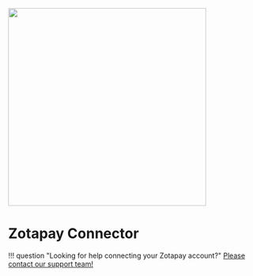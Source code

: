 <img src="https://static.openfintech.io/payment_providers/zotapay/logo.png?w=400" width="400px" >

# Zotapay Connector

!!! question "Looking for help connecting your Zotapay account?"
    [Please contact our support team!](mailto:{{custom.support_email}})